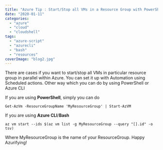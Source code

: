 ```yaml
---
title: "Azure Tip : Start/Stop all VMs in a Resource Group with PowerShell/Bash"
date: "2020-01-11"
categories: 
  - "azure"
  - "cloud"
  - "cloudshell"
tags: 
  - "azure-script"
  - "azurecli"
  - "bash"
  - "resources"
coverImage: "blog2.jpg"
---
```


There are cases if you want to start/stop all VMs in particular resource group in parallel within Azure. You can set it up with Automation using Scheduled actions. Other way which you can do by using PowerShell or Azure CLI

If you are using **PowerShell**, simply you can do

```
Get-AzVm -ResourceGroupName 'MyResourceGroup' | Start-AzVM
```

If you are using **Azure CLI**/**Bash**

```
az vm start --ids $(az vm list -g MyResourceGroup --query "[].id" -o tsv)
```

Where MyResourceGroup is the name of your ResourceGroup. Happy Azurifying!
